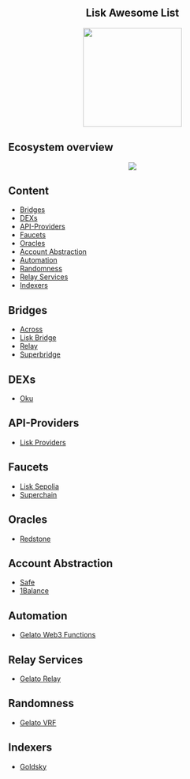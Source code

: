<div align="center">
  <h2>Lisk Awesome List</h2>
<img src="https://cryptologos.cc/logos/lisk-lsk-logo.svg" data-canonical-src="https://cryptologos.cc/logos/lisk-lsk-logo.svg" width="200" height="200" />
</div>

## Ecosystem overview

<div align="center">
<img src="https://firebasestorage.googleapis.com/v0/b/laprop-d55ac.appspot.com/o/lisk%2Flisk-ecosystem.png?alt=media&token=854d5280-3248-4650-8872-8f8939167add" data-canonical-src="https://firebasestorage.googleapis.com/v0/b/laprop-d55ac.appspot.com/o/lisk%2Flisk-ecosystem.png?alt=media&token=854d5280-3248-4650-8872-8f8939167add" />
</div>


## Content

- [Bridges](#bridges)
- [DEXs](#dexs)
- [API-Providers](#api-providers)
- [Faucets](#faucets)
- [Oracles](#oracles)
- [Account Abstraction](#account-abstraction)
- [Automation](#automation)
- [Randomness](#randomness)
- [Relay Services](#relay-services)
- [Indexers](#indexers)


## Bridges

- [Across](https://app.across.to/bridge)
- [Lisk Bridge](https://bridge.lisk.com/)
- [Relay](https://relay.link/bridge/lisk/)
- [Superbridge](https://superbridge.app/lisk-mainnet)

## DEXs

- [Oku](https://oku.trade/app/lisk)

## API-Providers

- [Lisk Providers](https://docs.lisk.com/lisk-tools/api-providers)

## Faucets

- [Lisk Sepolia](https://sepolia-faucet.lisk.com/)
- [Superchain](https://app.optimism.io/faucet)

## Oracles

- [Redstone](https://redstone.finance/)

## Account Abstraction

- [Safe](https://safe.optimism.io/welcome?chain=lisk)
- [1Balance](https://docs.gelato.network/web3-services/1balance)

## Automation

- [Gelato Web3 Functions](https://www.gelato.network/web3-functions)

## Relay Services

- [Gelato Relay](https://www.gelato.network/relay)

## Randomness

- [Gelato VRF](https://www.gelato.network/vrf)

## Indexers

- [Goldsky](https://goldsky.com/)